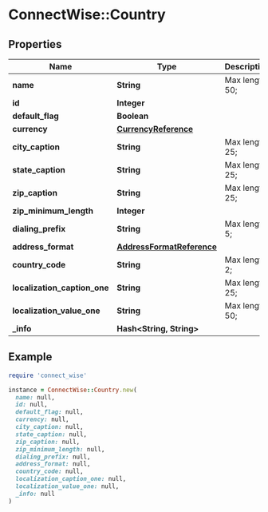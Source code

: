 # ConnectWise::Country

## Properties

| Name | Type | Description | Notes |
| ---- | ---- | ----------- | ----- |
| **name** | **String** |  Max length: 50; |  |
| **id** | **Integer** |  | [optional] |
| **default_flag** | **Boolean** |  | [optional] |
| **currency** | [**CurrencyReference**](CurrencyReference.md) |  | [optional] |
| **city_caption** | **String** |  Max length: 25; | [optional] |
| **state_caption** | **String** |  Max length: 25; | [optional] |
| **zip_caption** | **String** |  Max length: 25; | [optional] |
| **zip_minimum_length** | **Integer** |  | [optional] |
| **dialing_prefix** | **String** |  Max length: 5; | [optional] |
| **address_format** | [**AddressFormatReference**](AddressFormatReference.md) |  | [optional] |
| **country_code** | **String** |  Max length: 2; | [optional] |
| **localization_caption_one** | **String** |  Max length: 25; | [optional] |
| **localization_value_one** | **String** |  Max length: 50; | [optional] |
| **_info** | **Hash&lt;String, String&gt;** |  | [optional] |

## Example

```ruby
require 'connect_wise'

instance = ConnectWise::Country.new(
  name: null,
  id: null,
  default_flag: null,
  currency: null,
  city_caption: null,
  state_caption: null,
  zip_caption: null,
  zip_minimum_length: null,
  dialing_prefix: null,
  address_format: null,
  country_code: null,
  localization_caption_one: null,
  localization_value_one: null,
  _info: null
)
```

